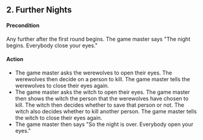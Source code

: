 ## 2. Further Nights

#### Precondition
Any further after the first round begins. The game master says "The night begins. Everybody close your eyes."

#### Action
- The game master asks the werewolves to open their eyes. The werewolves then decide on a person to kill. The game master tells the werewolves to close their eyes again.
- The game master asks the witch to open their eyes. The game master then shows the witch the person that the werewolves have chosen to kill. The witch then decides whether to save that person or not. The witch also decides whether to kill another person. The game master tells the witch to close their eyes again.
- The game master then says "So the night is over. Everybody open your eyes."


